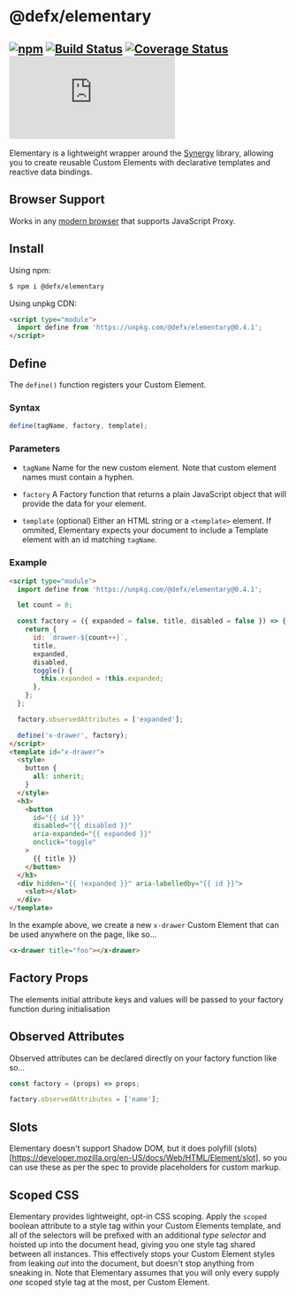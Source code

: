 # @defx/elementary

## [![npm](https://img.shields.io/npm/v/@defx/elementary.svg)](http://npm.im/@defx/elementary) [![Build Status](https://travis-ci.com/defx/elementary.svg?branch=main)](https://travis-ci.com/defx/elementary) [![Coverage Status](https://coveralls.io/repos/github/defx/elementary/badge.svg?branch=main)](https://coveralls.io/github/defx/elementary?branch=main) [![gzip size](https://img.badgesize.io/https://unpkg.com/@defx/elementary/dist/elementary.min.js?compression=gzip&label=gzip)]()

Elementary is a lightweight wrapper around the [Synergy](https://github.com/defx/synergy) library, allowing you to create reusable Custom Elements with declarative templates and reactive data bindings.

## Browser Support

Works in any [modern browser](https://caniuse.com/mdn-javascript_builtins_proxy_proxy) that supports JavaScript Proxy.

## Install

Using npm:

```bash
$ npm i @defx/elementary
```

Using unpkg CDN:

```html
<script type="module">
  import define from 'https://unpkg.com/@defx/elementary@0.4.1';
</script>
```

## Define

The `define()` function registers your Custom Element.

### Syntax

```js
define(tagName, factory, template);
```

### Parameters

- `tagName` Name for the new custom element. Note that custom element names must contain a hyphen.

- `factory` A Factory function that returns a plain JavaScript object that will provide the data for your element.

- `template` (optional) Either an HTML string or a `<template>` element. If ommited, Elementary expects your document to include a Template element with an id matching `tagName`.

### Example

```html
<script type="module">
  import define from 'https://unpkg.com/@defx/elementary@0.4.1';

  let count = 0;

  const factory = ({ expanded = false, title, disabled = false }) => {
    return {
      id: `drawer-${count++}`,
      title,
      expanded,
      disabled,
      toggle() {
        this.expanded = !this.expanded;
      },
    };
  };

  factory.observedAttributes = ['expanded'];

  define('x-drawer', factory);
</script>
<template id="x-drawer">
  <style>
    button {
      all: inherit;
    }
  </style>
  <h3>
    <button
      id="{{ id }}"
      disabled="{{ disabled }}"
      aria-expanded="{{ expanded }}"
      onclick="toggle"
    >
      {{ title }}
    </button>
  </h3>
  <div hidden="{{ !expanded }}" aria-labelledby="{{ id }}">
    <slot></slot>
  </div>
</template>
```

In the example above, we create a new `x-drawer` Custom Element that can be used anywhere on the page, like so...

```html
<x-drawer title="foo"></x-drawer>
```

## Factory Props

The elements initial attribute keys and values will be passed to your factory function during initialisation

## Observed Attributes

Observed attributes can be declared directly on your factory function like so...

```js
const factory = (props) => props;

factory.observedAttributes = ['name'];
```

## Slots

Elementary doesn't support Shadow DOM, but it does polyfill (slots)[https://developer.mozilla.org/en-US/docs/Web/HTML/Element/slot], so you can use these as per the spec to provide placeholders for custom markup.

## Scoped CSS

Elementary provides lightweight, opt-in CSS scoping. Apply the `scoped` boolean attribute to a style tag within your Custom Elements template, and all of the selectors will be prefixed with an additional _type selector_ and hoisted up into the document head, giving you one style tag shared between all instances. This effectively stops your Custom Element styles from leaking _out_ into the document, but doesn't stop anything from sneaking in. Note that Elementary assumes that you will only every supply _one_ scoped style tag at the most, per Custom Element.
